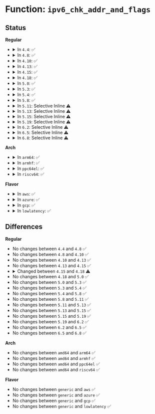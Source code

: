 # Function: <code>ipv6_chk_addr_and_flags</code>

## Status
<b>Regular</b>
<ul>
<li>
<details>
<summary>In <code>4.4</code>: ✅</summary>

```c
int ipv6_chk_addr_and_flags(struct net *net, const struct in6_addr *addr, const struct net_device *dev, int strict, u32 banned_flags);
```

**Collision:** Unique Global

**Inline:** No

**Transformation:** False

**Instances:**

```
In net/ipv6/addrconf.c (ffffffff817c9370)
Location: net/ipv6/addrconf.c:1647
Inline: False
Direct callers:
  - net/ipv6/addrconf.c:ipv6_chk_addr
  - net/ipv6/route.c:ip6_route_info_create
  - net/ipv6/ndisc.c:ndisc_solicit
```
**Symbols:**

```
ffffffff817c9370-ffffffff817c9448: ipv6_chk_addr_and_flags (STB_GLOBAL)
```
</details>
</li>
<li>
<details>
<summary>In <code>4.8</code>: ✅</summary>

```c
int ipv6_chk_addr_and_flags(struct net *net, const struct in6_addr *addr, const struct net_device *dev, int strict, u32 banned_flags);
```

**Collision:** Unique Global

**Inline:** No

**Transformation:** False

**Instances:**

```
In net/ipv6/addrconf.c (ffffffff81836530)
Location: net/ipv6/addrconf.c:1709
Inline: False
Direct callers:
  - net/ipv6/addrconf.c:ipv6_chk_addr
  - net/ipv6/route.c:ip6_route_info_create
  - net/ipv6/ndisc.c:ndisc_solicit
```
**Symbols:**

```
ffffffff81836530-ffffffff81836602: ipv6_chk_addr_and_flags (STB_GLOBAL)
```
</details>
</li>
<li>
<details>
<summary>In <code>4.10</code>: ✅</summary>

```c
int ipv6_chk_addr_and_flags(struct net *net, const struct in6_addr *addr, const struct net_device *dev, int strict, u32 banned_flags);
```

**Collision:** Unique Global

**Inline:** No

**Transformation:** False

**Instances:**

```
In net/ipv6/addrconf.c (ffffffff81868040)
Location: net/ipv6/addrconf.c:1757
Inline: False
Direct callers:
  - net/ipv6/addrconf.c:ipv6_chk_addr
  - net/ipv6/route.c:ip6_route_info_create
  - net/ipv6/ndisc.c:ndisc_solicit
```
**Symbols:**

```
ffffffff81868040-ffffffff81868112: ipv6_chk_addr_and_flags (STB_GLOBAL)
```
</details>
</li>
<li>
<details>
<summary>In <code>4.13</code>: ✅</summary>

```c
int ipv6_chk_addr_and_flags(struct net *net, const struct in6_addr *addr, const struct net_device *dev, int strict, u32 banned_flags);
```

**Collision:** Unique Global

**Inline:** No

**Transformation:** False

**Instances:**

```
In net/ipv6/addrconf.c (ffffffff8188c860)
Location: net/ipv6/addrconf.c:1799
Inline: False
Direct callers:
  - net/ipv6/addrconf.c:ipv6_chk_addr
  - net/ipv6/route.c:ip6_route_info_create
  - net/ipv6/ndisc.c:ndisc_solicit
```
**Symbols:**

```
ffffffff8188c860-ffffffff8188c933: ipv6_chk_addr_and_flags (STB_GLOBAL)
```
</details>
</li>
<li>
<details>
<summary>In <code>4.15</code>: ✅</summary>

```c
int ipv6_chk_addr_and_flags(struct net *net, const struct in6_addr *addr, const struct net_device *dev, int strict, u32 banned_flags);
```

**Collision:** Unique Global

**Inline:** No

**Transformation:** False

**Instances:**

```
In net/ipv6/addrconf.c (ffffffff8190d960)
Location: net/ipv6/addrconf.c:1843
Inline: False
Direct callers:
  - net/ipv6/addrconf.c:ipv6_chk_addr
  - net/ipv6/route.c:ip6_route_info_create
  - net/ipv6/ndisc.c:ndisc_solicit
```
**Symbols:**

```
ffffffff8190d960-ffffffff8190da23: ipv6_chk_addr_and_flags (STB_GLOBAL)
```
</details>
</li>
<li>
<details>
<summary>In <code>4.18</code>: ✅</summary>

```c
int ipv6_chk_addr_and_flags(struct net *net, const struct in6_addr *addr, const struct net_device *dev, bool skip_dev_check, int strict, u32 banned_flags);
```

**Collision:** Unique Global

**Inline:** No

**Transformation:** False

**Instances:**

```
In net/ipv6/addrconf.c (ffffffff81966ac0)
Location: net/ipv6/addrconf.c:1854
Inline: False
Direct callers:
  - net/ipv6/anycast.c:ipv6_sock_ac_join
  - net/ipv6/addrconf.c:ipv6_chk_addr
  - net/ipv6/route.c:ip6_route_info_create
  - net/ipv6/route.c:ip6_route_info_create
  - net/ipv6/ndisc.c:ndisc_solicit
  - net/ipv6/datagram.c:ip6_datagram_send_ctl
```
**Symbols:**

```
ffffffff81966ac0-ffffffff81966c33: ipv6_chk_addr_and_flags (STB_GLOBAL)
```
</details>
</li>
<li>
<details>
<summary>In <code>5.0</code>: ✅</summary>

```c
int ipv6_chk_addr_and_flags(struct net *net, const struct in6_addr *addr, const struct net_device *dev, bool skip_dev_check, int strict, u32 banned_flags);
```

**Collision:** Unique Global

**Inline:** No

**Transformation:** False

**Instances:**

```
In net/ipv6/addrconf.c (ffffffff8199c0e0)
Location: net/ipv6/addrconf.c:1870
Inline: False
Direct callers:
  - net/ipv6/anycast.c:ipv6_sock_ac_join
  - net/ipv6/addrconf.c:ipv6_chk_addr
  - net/ipv6/route.c:ip6_route_info_create
  - net/ipv6/route.c:ip6_route_info_create
  - net/ipv6/ndisc.c:ndisc_solicit
  - net/ipv6/datagram.c:ip6_datagram_send_ctl
```
**Symbols:**

```
ffffffff8199c0e0-ffffffff8199c253: ipv6_chk_addr_and_flags (STB_GLOBAL)
```
</details>
</li>
<li>
<details>
<summary>In <code>5.3</code>: ✅</summary>

```c
int ipv6_chk_addr_and_flags(struct net *net, const struct in6_addr *addr, const struct net_device *dev, bool skip_dev_check, int strict, u32 banned_flags);
```

**Collision:** Unique Global

**Inline:** No

**Transformation:** False

**Instances:**

```
In net/ipv6/addrconf.c (ffffffff81a07f00)
Location: net/ipv6/addrconf.c:1903
Inline: False
Direct callers:
  - net/ipv6/anycast.c:ipv6_sock_ac_join
  - net/ipv6/addrconf.c:ipv6_chk_addr
  - net/ipv6/route.c:fib6_nh_init
  - net/ipv6/route.c:fib6_nh_init
  - net/ipv6/ndisc.c:ndisc_solicit
  - net/ipv6/datagram.c:ip6_datagram_send_ctl
```
**Symbols:**

```
ffffffff81a07f00-ffffffff81a08067: ipv6_chk_addr_and_flags (STB_GLOBAL)
```
</details>
</li>
<li>
<details>
<summary>In <code>5.4</code>: ✅</summary>

```c
int ipv6_chk_addr_and_flags(struct net *net, const struct in6_addr *addr, const struct net_device *dev, bool skip_dev_check, int strict, u32 banned_flags);
```

**Collision:** Unique Global

**Inline:** No

**Transformation:** False

**Instances:**

```
In net/ipv6/addrconf.c (ffffffff81a3ea70)
Location: net/ipv6/addrconf.c:1905
Inline: False
Direct callers:
  - net/ipv6/anycast.c:ipv6_sock_ac_join
  - net/ipv6/addrconf.c:ipv6_chk_addr
  - net/ipv6/route.c:fib6_nh_init
  - net/ipv6/route.c:fib6_nh_init
  - net/ipv6/ndisc.c:ndisc_solicit
  - net/ipv6/datagram.c:ip6_datagram_send_ctl
```
**Symbols:**

```
ffffffff81a3ea70-ffffffff81a3ebda: ipv6_chk_addr_and_flags (STB_GLOBAL)
```
</details>
</li>
<li>
<details>
<summary>In <code>5.8</code>: ✅</summary>

```c
int ipv6_chk_addr_and_flags(struct net *net, const struct in6_addr *addr, const struct net_device *dev, bool skip_dev_check, int strict, u32 banned_flags);
```

**Collision:** Unique Global

**Inline:** No

**Transformation:** False

**Instances:**

```
In net/ipv6/addrconf.c (ffffffff81b33ff0)
Location: net/ipv6/addrconf.c:1896
Inline: False
Direct callers:
  - net/ipv6/anycast.c:ipv6_sock_ac_join
  - net/ipv6/addrconf.c:ipv6_chk_addr
  - net/ipv6/route.c:ip6_validate_gw
  - net/ipv6/route.c:ip6_validate_gw
  - net/ipv6/ndisc.c:ndisc_solicit
  - net/ipv6/datagram.c:ip6_datagram_send_ctl
```
**Symbols:**

```
ffffffff81b33ff0-ffffffff81b3415a: ipv6_chk_addr_and_flags (STB_GLOBAL)
```
</details>
</li>
<li>
<details>
<summary>In <code>5.11</code>: Selective Inline ⚠️</summary>

```c
int ipv6_chk_addr_and_flags(struct net *net, const struct in6_addr *addr, const struct net_device *dev, bool skip_dev_check, int strict, u32 banned_flags);
```

**Collision:** Unique Global

**Inline:** Selective

**Transformation:** False

**Instances:**

```
In net/ipv6/addrconf.c (ffffffff81b42d49)
Location: net/ipv6/addrconf.c:1939
Inline: True
Inline callers:
  - net/ipv6/addrconf.c:ipv6_chk_addr
Direct callers:
  - net/ipv6/anycast.c:ipv6_sock_ac_join
  - net/ipv6/route.c:ip6_validate_gw
  - net/ipv6/route.c:ip6_validate_gw
  - net/ipv6/ndisc.c:ndisc_solicit
  - net/ipv6/datagram.c:ip6_datagram_send_ctl
```
**Symbols:**

```
ffffffff81b42d20-ffffffff81b42d3c: ipv6_chk_addr_and_flags (STB_GLOBAL)
```
</details>
</li>
<li>
<details>
<summary>In <code>5.13</code>: Selective Inline ⚠️</summary>

```c
int ipv6_chk_addr_and_flags(struct net *net, const struct in6_addr *addr, const struct net_device *dev, bool skip_dev_check, int strict, u32 banned_flags);
```

**Collision:** Unique Global

**Inline:** Selective

**Transformation:** False

**Instances:**

```
In net/ipv6/addrconf.c (ffffffff81b30cd9)
Location: net/ipv6/addrconf.c:1941
Inline: True
Inline callers:
  - net/ipv6/addrconf.c:ipv6_chk_addr
Direct callers:
  - net/ipv6/anycast.c:ipv6_sock_ac_join
  - net/ipv6/route.c:ip6_validate_gw
  - net/ipv6/route.c:ip6_validate_gw
  - net/ipv6/ndisc.c:ndisc_solicit
  - net/ipv6/datagram.c:ip6_datagram_send_ctl
```
**Symbols:**

```
ffffffff81b30cb0-ffffffff81b30ccc: ipv6_chk_addr_and_flags (STB_GLOBAL)
```
</details>
</li>
<li>
<details>
<summary>In <code>5.15</code>: Selective Inline ⚠️</summary>

```c
int ipv6_chk_addr_and_flags(struct net *net, const struct in6_addr *addr, const struct net_device *dev, bool skip_dev_check, int strict, u32 banned_flags);
```

**Collision:** Unique Global

**Inline:** Selective

**Transformation:** False

**Instances:**

```
In net/ipv6/addrconf.c (ffffffff81bf71f9)
Location: net/ipv6/addrconf.c:1948
Inline: True
Inline callers:
  - net/ipv6/addrconf.c:ipv6_chk_addr
Direct callers:
  - net/ipv6/anycast.c:ipv6_sock_ac_join
  - net/ipv6/route.c:ip6_validate_gw
  - net/ipv6/route.c:ip6_validate_gw
  - net/ipv6/ndisc.c:ndisc_solicit
  - net/ipv6/datagram.c:ip6_datagram_send_ctl
```
**Symbols:**

```
ffffffff81bf71d0-ffffffff81bf71ec: ipv6_chk_addr_and_flags (STB_GLOBAL)
```
</details>
</li>
<li>
<details>
<summary>In <code>5.19</code>: Selective Inline ⚠️</summary>

```c
int ipv6_chk_addr_and_flags(struct net *net, const struct in6_addr *addr, const struct net_device *dev, bool skip_dev_check, int strict, u32 banned_flags);
```

**Collision:** Unique Global

**Inline:** Selective

**Transformation:** False

**Instances:**

```
In net/ipv6/addrconf.c (ffffffff81d904c9)
Location: net/ipv6/addrconf.c:1953
Inline: True
Inline callers:
  - net/ipv6/addrconf.c:ipv6_chk_addr
Direct callers:
  - net/ipv6/anycast.c:ipv6_sock_ac_join
  - net/ipv6/route.c:ip6_validate_gw
  - net/ipv6/route.c:ip6_validate_gw
  - net/ipv6/ndisc.c:ndisc_solicit
  - net/ipv6/datagram.c:ip6_datagram_send_ctl
```
**Symbols:**

```
ffffffff81d90490-ffffffff81d904be: ipv6_chk_addr_and_flags (STB_GLOBAL)
```
</details>
</li>
<li>
<details>
<summary>In <code>6.2</code>: Selective Inline ⚠️</summary>

```c
int ipv6_chk_addr_and_flags(struct net *net, const struct in6_addr *addr, const struct net_device *dev, bool skip_dev_check, int strict, u32 banned_flags);
```

**Collision:** Unique Global

**Inline:** Selective

**Transformation:** False

**Instances:**

```
In net/ipv6/addrconf.c (ffffffff81f5eaa9)
Location: net/ipv6/addrconf.c:1953
Inline: True
Inline callers:
  - net/ipv6/addrconf.c:ipv6_chk_addr
Direct callers:
  - net/ipv6/anycast.c:ipv6_sock_ac_join
  - net/ipv6/route.c:ip6_validate_gw
  - net/ipv6/route.c:ip6_validate_gw
  - net/ipv6/ndisc.c:ndisc_solicit
  - net/ipv6/datagram.c:ip6_datagram_send_ctl
```
**Symbols:**

```
ffffffff81f5ea60-ffffffff81f5ea8e: ipv6_chk_addr_and_flags (STB_GLOBAL)
```
</details>
</li>
<li>
<details>
<summary>In <code>6.5</code>: Selective Inline ⚠️</summary>

```c
int ipv6_chk_addr_and_flags(struct net *net, const struct in6_addr *addr, const struct net_device *dev, bool skip_dev_check, int strict, u32 banned_flags);
```

**Collision:** Unique Global

**Inline:** Selective

**Transformation:** False

**Instances:**

```
In net/ipv6/addrconf.c (ffffffff81fbe789)
Location: net/ipv6/addrconf.c:1952
Inline: True
Inline callers:
  - net/ipv6/addrconf.c:ipv6_chk_addr
Direct callers:
  - net/ipv6/anycast.c:ipv6_sock_ac_join
  - net/ipv6/ndisc.c:ndisc_solicit
  - net/ipv6/datagram.c:ip6_datagram_send_ctl
```
**Symbols:**

```
ffffffff81fbe740-ffffffff81fbe76e: ipv6_chk_addr_and_flags (STB_GLOBAL)
```
</details>
</li>
<li>
<details>
<summary>In <code>6.8</code>: Selective Inline ⚠️</summary>

```c
int ipv6_chk_addr_and_flags(struct net *net, const struct in6_addr *addr, const struct net_device *dev, bool skip_dev_check, int strict, u32 banned_flags);
```

**Collision:** Unique Global

**Inline:** Selective

**Transformation:** False

**Instances:**

```
In net/ipv6/addrconf.c (ffffffff8208bc19)
Location: net/ipv6/addrconf.c:1980
Inline: True
Inline callers:
  - net/ipv6/addrconf.c:ipv6_chk_addr
Direct callers:
  - net/ipv6/anycast.c:ipv6_sock_ac_join
  - net/ipv6/ndisc.c:ndisc_solicit
  - net/ipv6/datagram.c:ip6_datagram_send_ctl
```
**Symbols:**

```
ffffffff8208bbd0-ffffffff8208bbfe: ipv6_chk_addr_and_flags (STB_GLOBAL)
```
</details>
</li>
</ul>
<b>Arch</b>
<ul>
<li>
<details>
<summary>In <code>arm64</code>: ✅</summary>

```c
int ipv6_chk_addr_and_flags(struct net *net, const struct in6_addr *addr, const struct net_device *dev, bool skip_dev_check, int strict, u32 banned_flags);
```

**Collision:** Unique Global

**Inline:** No

**Transformation:** False

**Instances:**

```
In net/ipv6/addrconf.c (ffff800010cff8d8)
Location: net/ipv6/addrconf.c:1905
Inline: False
Direct callers:
  - net/ipv6/anycast.c:ipv6_sock_ac_join
  - net/ipv6/addrconf.c:ipv6_chk_addr
  - net/ipv6/route.c:fib6_nh_init
  - net/ipv6/route.c:fib6_nh_init
  - net/ipv6/ndisc.c:ndisc_solicit
  - net/ipv6/datagram.c:ip6_datagram_send_ctl
```
**Symbols:**

```
ffff800010cff8d8-ffff800010cffa48: ipv6_chk_addr_and_flags (STB_GLOBAL)
```
</details>
</li>
<li>
<details>
<summary>In <code>armhf</code>: ✅</summary>

```c
int ipv6_chk_addr_and_flags(struct net *net, const struct in6_addr *addr, const struct net_device *dev, bool skip_dev_check, int strict, u32 banned_flags);
```

**Collision:** Unique Global

**Inline:** No

**Transformation:** False

**Instances:**

```
In net/ipv6/addrconf.c (c0e07e5c)
Location: net/ipv6/addrconf.c:1905
Inline: False
Direct callers:
  - net/ipv6/anycast.c:ipv6_sock_ac_join
  - net/ipv6/addrconf.c:ipv6_chk_addr
  - net/ipv6/route.c:fib6_nh_init
  - net/ipv6/route.c:fib6_nh_init
  - net/ipv6/ndisc.c:ndisc_solicit
  - net/ipv6/datagram.c:ip6_datagram_send_ctl
```
**Symbols:**

```
c0e07e5c-c0e07ff8: ipv6_chk_addr_and_flags (STB_GLOBAL)
```
</details>
</li>
<li>
<details>
<summary>In <code>ppc64el</code>: ✅</summary>

```c
int ipv6_chk_addr_and_flags(struct net *net, const struct in6_addr *addr, const struct net_device *dev, bool skip_dev_check, int strict, u32 banned_flags);
```

**Collision:** Unique Global

**Inline:** No

**Transformation:** False

**Instances:**

```
In net/ipv6/addrconf.c (c000000000e29560)
Location: net/ipv6/addrconf.c:1905
Inline: False
Direct callers:
  - net/ipv6/anycast.c:ipv6_sock_ac_join
  - net/ipv6/addrconf.c:ipv6_chk_addr
  - net/ipv6/route.c:fib6_nh_init
  - net/ipv6/route.c:fib6_nh_init
  - net/ipv6/ndisc.c:ndisc_solicit
  - net/ipv6/datagram.c:ip6_datagram_send_ctl
```
**Symbols:**

```
c000000000e29560-c000000000e29798: ipv6_chk_addr_and_flags (STB_GLOBAL)
```
</details>
</li>
<li>
<details>
<summary>In <code>riscv64</code>: ✅</summary>

```c
int ipv6_chk_addr_and_flags(struct net *net, const struct in6_addr *addr, const struct net_device *dev, bool skip_dev_check, int strict, u32 banned_flags);
```

**Collision:** Unique Global

**Inline:** No

**Transformation:** False

**Instances:**

```
In net/ipv6/addrconf.c (ffffffe00084a1be)
Location: net/ipv6/addrconf.c:1905
Inline: False
Direct callers:
  - net/ipv6/anycast.c:ipv6_sock_ac_join
  - net/ipv6/addrconf.c:ipv6_chk_addr
  - net/ipv6/route.c:fib6_nh_init
  - net/ipv6/route.c:fib6_nh_init
  - net/ipv6/ndisc.c:ndisc_solicit
  - net/ipv6/datagram.c:ip6_datagram_send_ctl
```
**Symbols:**

```
ffffffe00084a1be-ffffffe00084a332: ipv6_chk_addr_and_flags (STB_GLOBAL)
```
</details>
</li>
</ul>
<b>Flavor</b>
<ul>
<li>
<details>
<summary>In <code>aws</code>: ✅</summary>

```c
int ipv6_chk_addr_and_flags(struct net *net, const struct in6_addr *addr, const struct net_device *dev, bool skip_dev_check, int strict, u32 banned_flags);
```

**Collision:** Unique Global

**Inline:** No

**Transformation:** False

**Instances:**

```
In net/ipv6/addrconf.c (ffffffff819de100)
Location: net/ipv6/addrconf.c:1905
Inline: False
Direct callers:
  - net/ipv6/anycast.c:ipv6_sock_ac_join
  - net/ipv6/addrconf.c:ipv6_chk_addr
  - net/ipv6/route.c:fib6_nh_init
  - net/ipv6/route.c:fib6_nh_init
  - net/ipv6/ndisc.c:ndisc_solicit
  - net/ipv6/datagram.c:ip6_datagram_send_ctl
```
**Symbols:**

```
ffffffff819de100-ffffffff819de26a: ipv6_chk_addr_and_flags (STB_GLOBAL)
```
</details>
</li>
<li>
<details>
<summary>In <code>azure</code>: ✅</summary>

```c
int ipv6_chk_addr_and_flags(struct net *net, const struct in6_addr *addr, const struct net_device *dev, bool skip_dev_check, int strict, u32 banned_flags);
```

**Collision:** Unique Global

**Inline:** No

**Transformation:** False

**Instances:**

```
In net/ipv6/addrconf.c (ffffffff8199aec0)
Location: net/ipv6/addrconf.c:1905
Inline: False
Direct callers:
  - net/ipv6/anycast.c:ipv6_sock_ac_join
  - net/ipv6/addrconf.c:ipv6_chk_addr
  - net/ipv6/route.c:fib6_nh_init
  - net/ipv6/route.c:fib6_nh_init
  - net/ipv6/ndisc.c:ndisc_solicit
  - net/ipv6/datagram.c:ip6_datagram_send_ctl
```
**Symbols:**

```
ffffffff8199aec0-ffffffff8199b02a: ipv6_chk_addr_and_flags (STB_GLOBAL)
```
</details>
</li>
<li>
<details>
<summary>In <code>gcp</code>: ✅</summary>

```c
int ipv6_chk_addr_and_flags(struct net *net, const struct in6_addr *addr, const struct net_device *dev, bool skip_dev_check, int strict, u32 banned_flags);
```

**Collision:** Unique Global

**Inline:** No

**Transformation:** False

**Instances:**

```
In net/ipv6/addrconf.c (ffffffff81a48b80)
Location: net/ipv6/addrconf.c:1905
Inline: False
Direct callers:
  - net/ipv6/anycast.c:ipv6_sock_ac_join
  - net/ipv6/addrconf.c:ipv6_chk_addr
  - net/ipv6/route.c:fib6_nh_init
  - net/ipv6/route.c:fib6_nh_init
  - net/ipv6/ndisc.c:ndisc_solicit
  - net/ipv6/datagram.c:ip6_datagram_send_ctl
```
**Symbols:**

```
ffffffff81a48b80-ffffffff81a48cea: ipv6_chk_addr_and_flags (STB_GLOBAL)
```
</details>
</li>
<li>
<details>
<summary>In <code>lowlatency</code>: ✅</summary>

```c
int ipv6_chk_addr_and_flags(struct net *net, const struct in6_addr *addr, const struct net_device *dev, bool skip_dev_check, int strict, u32 banned_flags);
```

**Collision:** Unique Global

**Inline:** No

**Transformation:** False

**Instances:**

```
In net/ipv6/addrconf.c (ffffffff81a54cf0)
Location: net/ipv6/addrconf.c:1905
Inline: False
Direct callers:
  - net/ipv6/anycast.c:ipv6_sock_ac_join
  - net/ipv6/addrconf.c:ipv6_chk_addr
  - net/ipv6/route.c:fib6_nh_init
  - net/ipv6/route.c:fib6_nh_init
  - net/ipv6/ndisc.c:ndisc_solicit
  - net/ipv6/datagram.c:ip6_datagram_send_ctl
```
**Symbols:**

```
ffffffff81a54cf0-ffffffff81a54e69: ipv6_chk_addr_and_flags (STB_GLOBAL)
```
</details>
</li>
</ul>

## Differences
<b>Regular</b>
<ul>
<li>
No changes between <code>4.4</code> and <code>4.8</code> ✅
</li>
<li>
No changes between <code>4.8</code> and <code>4.10</code> ✅
</li>
<li>
No changes between <code>4.10</code> and <code>4.13</code> ✅
</li>
<li>
No changes between <code>4.13</code> and <code>4.15</code> ✅
</li>
<li>
<details>
<summary>Changed between <code>4.15</code> and <code>4.18</code> ⚠️</summary>
<ul>
<li>
<b>Param added. </b>
<code>bool skip_dev_check</code>
</li>
<li>
<b>Param reordered. </b>
<code>net, addr, dev, strict, banned_flags</code> ➡️ <code>net, addr, dev, skip_dev_check, strict, banned_flags</code>
</li>
</ul>
</details>
</li>
<li>
No changes between <code>4.18</code> and <code>5.0</code> ✅
</li>
<li>
No changes between <code>5.0</code> and <code>5.3</code> ✅
</li>
<li>
No changes between <code>5.3</code> and <code>5.4</code> ✅
</li>
<li>
No changes between <code>5.4</code> and <code>5.8</code> ✅
</li>
<li>
No changes between <code>5.8</code> and <code>5.11</code> ✅
</li>
<li>
No changes between <code>5.11</code> and <code>5.13</code> ✅
</li>
<li>
No changes between <code>5.13</code> and <code>5.15</code> ✅
</li>
<li>
No changes between <code>5.15</code> and <code>5.19</code> ✅
</li>
<li>
No changes between <code>5.19</code> and <code>6.2</code> ✅
</li>
<li>
No changes between <code>6.2</code> and <code>6.5</code> ✅
</li>
<li>
No changes between <code>6.5</code> and <code>6.8</code> ✅
</li>
</ul>
<b>Arch</b>
<ul>
<li>
No changes between <code>amd64</code> and <code>arm64</code> ✅
</li>
<li>
No changes between <code>amd64</code> and <code>armhf</code> ✅
</li>
<li>
No changes between <code>amd64</code> and <code>ppc64el</code> ✅
</li>
<li>
No changes between <code>amd64</code> and <code>riscv64</code> ✅
</li>
</ul>
<b>Flavor</b>
<ul>
<li>
No changes between <code>generic</code> and <code>aws</code> ✅
</li>
<li>
No changes between <code>generic</code> and <code>azure</code> ✅
</li>
<li>
No changes between <code>generic</code> and <code>gcp</code> ✅
</li>
<li>
No changes between <code>generic</code> and <code>lowlatency</code> ✅
</li>
</ul>
